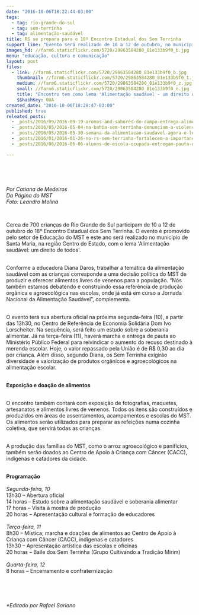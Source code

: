 ```yaml
---
date: "2016-10-06T18:22:44-03:00"
tags:
  - tag: rio-grande-do-sul
  - tag: sem-terrinha
  - tag: alimentação-saudável
title: RS se prepara para o 18º Encontro Estadual dos Sem Terrinha
support_line: "Evento será realizado de 10 a 12 de outubro, no município de Santa Maria"
images_hd: //farm6.staticflickr.com/5720/29863584280_81e133b9f0_b.jpg
menu: "educação, cultura e comunicação"
layout: post
files:
  - link: //farm6.staticflickr.com/5720/29863584280_81e133b9f0_b.jpg
    thumbnail: //farm6.staticflickr.com/5720/29863584280_81e133b9f0_t.jpg
    medium: //farm6.staticflickr.com/5720/29863584280_81e133b9f0_z.jpg
    small: //farm6.staticflickr.com/5720/29863584280_81e133b9f0_n.jpg
    title: "Encontro tem como lema 'Alimentação saudável - um direito de todos'..JPG"
    $$hashKey: 0UA
created_date: "2016-10-06T18:28:47-03:00"
published: true
releated_posts:
  - _posts/2016/09/2016-09-19-aromas-and-sabores-do-campo-entrega-alimentos-saudaveis-na-casa-dos-gauchos.md
  - _posts/2016/05/2016-05-04-na-bahia-sem-terrinha-denunciam-a-violencia-no-campo.md
  - _posts/2016/05/2016-05-30-semana-da-alimentacao-saudavel-agora-e-lei-no-rio-grande-do-sul.md
  - _posts/2016/01/2016-01-26-no-rs-sem-terrinha-fortalecem-a-importancia-da-alimentacao-saudavel.md
  - _posts/2016/06/2016-06-06-alunos-de-escola-ocupada-entregam-pauta-de-reivindicacoes-ao-governo-do-rs.md

---
```

<p>&nbsp;</p>

<p>&nbsp;</p>

<p><em>Por Catiana de Medeiros<br />
Da P&aacute;gina do MST<br />
Foto: Leandro Molina</em></p>

<p>&nbsp;</p>

<p>Cerca de 700 crian&ccedil;as do Rio Grande do Sul participam de 10 a 12 de outubro do 18&ordm; Encontro Estadual dos Sem Terrinha. O evento &eacute; promovido pelo setor de Educa&ccedil;&atilde;o do MST e este ano ser&aacute; realizado no munic&iacute;pio de Santa Maria, na regi&atilde;o Centro do Estado, com o lema &#39;Alimenta&ccedil;&atilde;o saud&aacute;vel: um direito de todos&#39;.</p>

<p><br />
Conforme a educadora Diana Daros, trabalhar a tem&aacute;tica da alimenta&ccedil;&atilde;o saud&aacute;vel com as crian&ccedil;as corresponde a uma decis&atilde;o pol&iacute;tica do MST de produzir e oferecer alimentos livres de venenos para a popula&ccedil;&atilde;o. &ldquo;N&oacute;s tamb&eacute;m estamos debatendo e construindo essa refer&ecirc;ncia de produ&ccedil;&atilde;o org&acirc;nica e agroecol&oacute;gica nas escolas, onde j&aacute; est&aacute; em curso a Jornada Nacional da Alimenta&ccedil;&atilde;o Saud&aacute;vel&rdquo;, complementa.</p>

<p><br />
O evento ter&aacute; sua abertura oficial na pr&oacute;xima segunda-feira (10), a partir das 13h30, no Centro de Refer&ecirc;ncia de Economia Solid&aacute;ria Dom Ivo Lorscheiter. Na sequ&ecirc;ncia, ser&aacute; feito um estudo sobre a soberania alimentar. J&aacute; na ter&ccedil;a-feira (11), haver&aacute; marcha e entrega de pauta ao Minist&eacute;rio P&uacute;blico Federal para reivindicar o aumento do recuso destinado &agrave; merenda escolar. Hoje, o valor repassado pela Uni&atilde;o &eacute; de R$ 0,30 ao dia por crian&ccedil;a. Al&eacute;m disso, segundo Diana, os Sem Terrinha exigir&atilde;o diversidade e valoriza&ccedil;&atilde;o de produtos org&acirc;nicos e agroecol&oacute;gicos na alimenta&ccedil;&atilde;o escolar.</p>

<p><br />
<strong>Exposi&ccedil;&atilde;o e doa&ccedil;&atilde;o de alimentos</strong></p>

<p><br />
O encontro tamb&eacute;m contar&aacute; com exposi&ccedil;&atilde;o de fotografias, maquetes, artesanatos e alimentos livres de venenos. Todos os itens s&atilde;o constru&iacute;dos e produzidos em &aacute;reas de assentamentos, acampamentos e escolas do MST. Os alimentos ser&atilde;o utilizados para preparar as refei&ccedil;&otilde;es numa cozinha coletiva, que servir&aacute; todas as crian&ccedil;as.</p>

<p><br />
A produ&ccedil;&atilde;o das fam&iacute;lias do MST, como o arroz agroecol&oacute;gico e panif&iacute;cios, tamb&eacute;m ser&atilde;o doados ao Centro de Apoio &agrave; Crian&ccedil;a com C&acirc;ncer (CACC), ind&iacute;genas e catadores da cidade.</p>

<p><br />
<strong>Programa&ccedil;&atilde;o</strong><br />
<br />
<em>Segunda-feira, 10</em><br />
13h30 &ndash; Abertura oficial<br />
14 horas &ndash; Estudo sobre a alimenta&ccedil;&atilde;o saud&aacute;vel e soberania alimentar<br />
17 horas &ndash; Visita &agrave; mostra de produ&ccedil;&atilde;o<br />
20 horas &ndash; Apresenta&ccedil;&atilde;o cultural e forma&ccedil;&atilde;o de educadores<br />
<br />
<em>Ter&ccedil;a-feira, 11</em><br />
8h30 &ndash; M&iacute;stica; marcha e doa&ccedil;&otilde;es de alimentos ao Centro de Apoio &agrave; Crian&ccedil;a com C&acirc;ncer (CACC), ind&iacute;genas e catadores<br />
13h30 &ndash; Apresenta&ccedil;&atilde;o art&iacute;stica das escolas e oficinas<br />
20 horas &ndash; Baile dos Sem Terrinha (Grupo Cultivando a Tradi&ccedil;&atilde;o Mirim)<br />
<br />
<em>Quarta-feira, 12</em><br />
8 horas &ndash; Encerramento e confraterniza&ccedil;&atilde;o</p>

<p>&nbsp;</p>

<p>&nbsp;</p>

<p><em>*Editado por Rafael Soriano</em></p>

